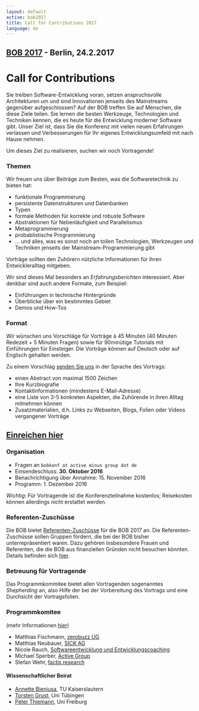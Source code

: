 ```yaml
---
layout: default
active: bob2017
title: Call for Contributions 2017
language: de
---
```


## [BOB 2017](/2017/) - Berlin, 24.2.2017

# Call for Contributions

Sie treiben Software-Entwicklung voran, setzen anspruchsvolle
Architekturen um und sind Innovationen jenseits des Mainstreams
gegenüber aufgeschlossen? Auf der BOB treffen Sie auf Menschen, die
diese Ziele teilen.  Sie lernen die besten Werkzeuge, Technologien und
Techniken kennen, die es heute für die Entwicklung moderner Software
gibt. Unser Ziel ist, dass Sie die Konferenz mit vielen neuen
Erfahrungen verlassen und Verbesserungen für Ihr eigenes
Entwicklungsumfeld mit nach Hause nehmen.

Um dieses Ziel zu realisieren, suchen wir noch Vortragende!

### Themen

Wir freuen uns über Beiträge zum Besten, was die Softwaretechnik zu bieten hat:

* funktionale Programmierung
* persistente Datenstrukturen und Datenbanken
* Typen
* formale Methoden für korrekte und robuste Software
* Abstraktionen für Nebenläufigkeit und Parallelismus
* Metaprogrammierung
* probablistische Programmierung
* … und alles, was es sonst noch an tollen Technologien, Werkzeugen und Techniken jenseits der Mainstream-Programmierung gibt

Vorträge sollten den Zuhörern nützliche Informationen für ihren
Entwickleralltag mitgeben.

Wir sind dieses Mal besonders an *Erfahrungsberichten* interessiert.
Aber denkbar sind auch andere Formate, zum Beispiel:

* Einführungen in technische Hintergründe
* Überblicke über ein bestimmtes Gebiet
* Demos und How-Tos

### Format

Wir wünschen uns Vorschläge für Vorträge à 45 Minuten (40 Minuten
Redezeit + 5 Minuten Fragen) sowie für 90minütige Tutorials mit
Einführungen für Einsteiger. Die Vorträge können auf Deutsch oder auf
Englisch gehalten werden.

Zu einem Vorschlag [senden Sie uns](https://docs.google.com/forms/d/e/1FAIpQLSfFuyBhBTCOTS0zTXBzY1KVuKpumyIBTucLcJ1ArC1XpWsG-Q/viewform) in der Sprache des Vortrags:

* einen Abstract von maximal 1500 Zeichen
* Ihre Kurzbiografie
* Kontaktinformationen (mindestens E-Mail-Adresse)
* eine Liste von 3-5 konkreten Aspekten, die Zuhörende in ihren Alltag mitnehmen können
* Zusatzmaterialien, d.h. Links zu Webseiten, Blogs, Folien oder Videos vergangener Vorträge

## [Einreichen hier](https://docs.google.com/forms/d/e/1FAIpQLSfFuyBhBTCOTS0zTXBzY1KVuKpumyIBTucLcJ1ArC1XpWsG-Q/viewform)

### Organisation

* Fragen an `bobkonf at active minus group dot de`
* Einsendeschluss: **30. Oktober 2016**
* Benachrichtigung über Annahme: 15. November 2016
* Programm: 1. Dezember 2016

*Wichtig*: Für Vortragende ist die Konferenzteilnahme kostenlos; Reisekosten können allerdings nicht erstattet werden.

### Referenten-Zuschüsse

Die BOB bietet [Referenten-Zuschüsse](speaker-grants.html) für die BOB
2017 an.  Die Referenten-Zuschüsse sollen Gruppen fördern, die bei der
BOB bisher unterrepräsentiert waren.  Dazu gehören insbesondere Frauen
und Referenten, die die BOB aus finanziellen Gründen nicht besuchen
könnten.  Details befinden sich [hier](speaker-grants.html).

### Betreuung für Vortragende

Das Programmkommitee bietet allen Vortragenden sogenanntes
*Shepherding* an, also Hilfe der bei der Vorbereitung des Vortrags und
eine Durchsicht der Vortragsfolien.

### Programmkomitee

(mehr Informationen [hier](/2017/programmkomitee.html))

* Matthias Fischmann, [zerobuzz UG](http://zerobuzz.net/)
* Matthias Neubauer, [SICK AG](http://www.sick.com/)
* Nicole Rauch, [Softwareentwicklung und Entwicklungscoaching](http://nicole-rauch.de/)
* Michael Sperber, [Active Group](http://www.active-group.de/)
* Stefan Wehr, [factis research](http://www.factisresearch.com/)

#### Wissenschaftlicher Beirat
    
* [Annette Bieniusa](http://www-user.rhrk.uni-kl.de/~bieniusa/), TU
  Kaiserslautern
* [Torsten Grust](http://db.inf.uni-tuebingen.de/team/TorstenGrust.html), Uni Tübingen
* [Peter Thiemann](http://www2.informatik.uni-freiburg.de/~thiemann/), Uni Freiburg
